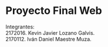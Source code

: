 # Proyecto Final Web

Integrantes: <br>
2172016. Kevin Javier Lozano Galvis. <br>
2170112. Iván Daniel Maestre Muza.
